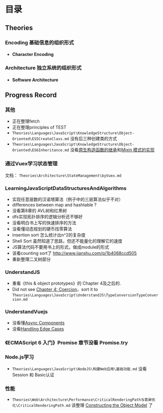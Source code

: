 # 目录


## Theories
### Encoding  基础信息的组织形式
* #### Character Encoding

### Architecture  独立系统的组织形式
* #### Software Architecture


## Progress Record
### 其他
* 正在整理fetch
* 正在整理principles of TEST
* `Theories\Languages\JavaScript\KnowledgeStructure\Object-Oriented\ES5CreateClass.md` 没有后三种创建类的方式
* `Theories\Languages\JavaScript\KnowledgeStructure\Object-Oriented\ES6Inheritance.md` 没看[原生构造函数的继承](http://es6.ruanyifeng.com/#docs/class-extends#%E5%8E%9F%E7%94%9F%E6%9E%84%E9%80%A0%E5%87%BD%E6%95%B0%E7%9A%84%E7%BB%A7%E6%89%BF)和[Mixin 模式的实现](http://es6.ruanyifeng.com/#docs/class-extends#Mixin-%E6%A8%A1%E5%BC%8F%E7%9A%84%E5%AE%9E%E7%8E%B0)

### 通过Vuex学习状态管理
文档： `Theories\Architecture\StateManagement\byVuex.md`

### LearningJavaScriptDataStructuresAndAlgorithms
* 实现任意层数的汉诺塔算法（例子中的三层算法似乎不对）
* differences between map and hashtable ?
* 没看第8章的 AVL树和红黑树
* dfs实现拓扑排序的逻辑分析还不够好
* 没看明白书上写的快速排序的方法
* 没看懂动态规划的硬币找零算法
* insertion sort 怎么统计出n^2的复杂度
* Shell Sort 虽然知道了思路，但还不能量化的理解它的速度
* JS算法代码不要用书上的形式，做成module的形式
* 该看counting sort了 http://www.jianshu.com/p/1b4068ccd505
* 重新整理二叉树部分

### UnderstandJS
* 重看《this & object prototypes》的 Chapter 4及之后的.
* Did not see [Chapter 4: Coercion](https://github.com/getify/You-Dont-Know-JS/blob/master/types%20%26%20grammar/ch4.md)，sort it to  `Theories\Languages\JavaScript\UnderstandJS\TypeConversionTypeConversion.md`

### UnderstandVuejs
* 没看懂[Async Components](https://vuejs.org/v2/guide/components.html#Async-Components)
* 没看[Handling Edge Cases](https://vuejs.org/v2/guide/components-edge-cases.html)

### 《ECMAScript 6 入门》Promise 章节没看 Promise.try

### Node.js学习
* `Theories\Languages\JavaScript\NodeJS\构建Web应用\基础功能.md` 没看 Session 和
Basic认证

### 性能
* `Theories\Web\Architecture\Performance\CriticalRenderingPath与首屏优化\CriticalRenderingPath.md` 该整理
[Constructing the Object Model](https://developers.google.com/web/fundamentals/performance/critical-rendering-path/constructing-the-object-model) 了
